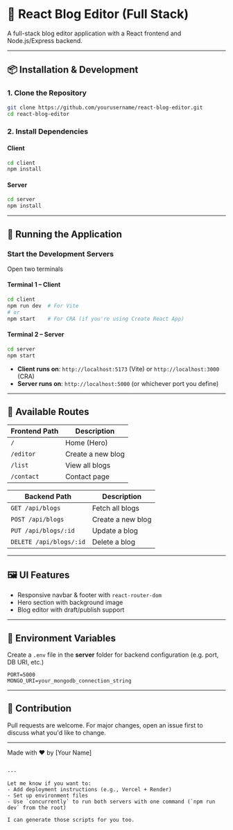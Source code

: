 
# 📝 React Blog Editor (Full Stack)

A full-stack blog editor application with a React frontend and Node.js/Express backend.

---

## 📦 Installation & Development

### 1. Clone the Repository

```bash
git clone https://github.com/yourusername/react-blog-editor.git
cd react-blog-editor
````

### 2. Install Dependencies

#### Client

```bash
cd client
npm install
```

#### Server

```bash
cd server
npm install
```

---

## 🚀 Running the Application

### Start the Development Servers

Open two terminals
#### Terminal 1 – Client

```bash
cd client
npm run dev  # For Vite
# or
npm start    # For CRA (if you're using Create React App)
```

#### Terminal 2 – Server

```bash
cd server
npm start
```

* **Client runs on**: `http://localhost:5173` (Vite) or `http://localhost:3000` (CRA)
* **Server runs on**: `http://localhost:5000` (or whichever port you define)

---

## 🔁 Available Routes

| Frontend Path | Description       |
| ------------- | ----------------- |
| `/`           | Home (Hero)       |
| `/editor`     | Create a new blog |
| `/list`       | View all blogs    |
| `/contact`    | Contact page      |

| Backend Path            | Description       |
| ----------------------- | ----------------- |
| `GET /api/blogs`        | Fetch all blogs   |
| `POST /api/blogs`       | Create a new blog |
| `PUT /api/blogs/:id`    | Update a blog     |
| `DELETE /api/blogs/:id` | Delete a blog     |

---

## 🖼️ UI Features

* Responsive navbar & footer with `react-router-dom`
* Hero section with background image
* Blog editor with draft/publish support

---

## 🔐 Environment Variables

Create a `.env` file in the **server** folder for backend configuration (e.g. port, DB URI, etc.)

```env
PORT=5000
MONGO_URI=your_mongodb_connection_string
```

---

## 🙌 Contribution

Pull requests are welcome. For major changes, open an issue first to discuss what you'd like to change.

---

Made with ❤️ by \[Your Name]

```

---

Let me know if you want to:
- Add deployment instructions (e.g., Vercel + Render)
- Set up environment files
- Use `concurrently` to run both servers with one command (`npm run dev` from the root)

I can generate those scripts for you too.
```
